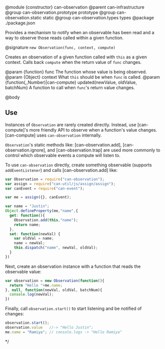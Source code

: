 @module {constructor} can-observation
@parent can-infrastructure
@group can-observation.prototype prototype
@group can-observation.static static
@group can-observation.types types
@package ./package.json

Provides a mechanism to notify when an observable has been read and a
way to observe those reads called within a given function.

@signature `new Observation(func, context, compute)`

Creates an observation of a given function called with `this` as
a given context. Calls back `compute` when the return value of `func` changes.

@param {function} func The function whose value is being observed.
@param {Object} context What `this` should be when `func` is called.
@param {function(*,*,Number)|can-compute} updated(newValue, oldValue, batchNum) A function to call when `func`'s return value changes.

@body

## Use

Instances of `Observation` are rarely created directly.  Instead, use [can-compute]'s more friendly API to
observe when a function's value changes. [can-compute] uses `can-observation` internally.

`Observation`'s static methods like: [can-observation.add], [can-observation.ignore], and [can-observation.trap]
are used more commonly to control which observable events a compute will listen to.

To use `can-observation` directly, create something observable (supports `addEventListener`) and
calls [can-observation.add] like:

```js
var Observation = require("can-observation");
var assign = require("can-util/js/assign/assign");
var canEvent = require("can-event");

var me = assign({}, canEvent);

var name = "Justin";
Object.defineProperty(me,"name",{
  get: function(){
    Observation.add(this,"name");
    return name;
  },
  set: function(newVal) {
    var oldVal = name;
    name = newVal;
    this.dispatch("name", newVal, oldVal);
  }
})
```

Next, create an observation instance with a function that reads the observable value:

```js
var observation = new Observation(function(){
  return "Hello "+me.name;
}, null, function(newVal, oldVal, batchNum){
  console.log(newVal);
})
```

Finally, call `observation.start()` to start listening and be notified of changes:

```js
observation.start();
observation.value   //-> "Hello Justin";
me.name = "Ramiya"; // console.logs -> "Hello Ramiya"
```
 */
